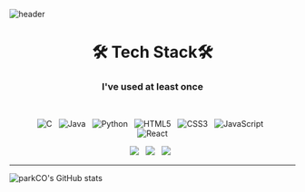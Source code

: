 <!--
**alls7554/alls7554** is a ✨ _special_ ✨ repository because its `README.md` (this file) appears on your GitHub profile.

Here are some ideas to get you started:

- 🔭 I’m currently working on ...
- 🌱 I’m currently learning ...
- 👯 I’m looking to collaborate on ...
- 🤔 I’m looking for help with ...
- 💬 Ask me about ...
- 📫 How to reach me: ...
- 😄 Pronouns: ...
- ⚡ Fun fact: ...
-->

![header](https://capsule-render.vercel.app/api?type=soft&color=timeAuto&text=Charlie%20Park&height=100&textBg=false&fontAlignY=55&animation=twinkling)

<div align="center">
  <h1>🛠 Tech Stack🛠</h1>

  <h3>I've used at least once</h3>
  <br/>

  <img alt="C" src="https://img.shields.io/badge/c-%2300599C.svg?style=for-the-badge&logo=c&logoColor=white"/> &nbsp;
  <img alt="Java" src="https://img.shields.io/badge/java-%23ED8B00.svg?style=for-the-badge&logo=java&logoColor=white"/> &nbsp;
  <img alt="Python" src="https://img.shields.io/badge/python-%2314354C.svg?style=for-the-badge&logo=python&logoColor=white"/> &nbsp;
  <img alt="HTML5" src="https://img.shields.io/badge/html5-%23E34F26.svg?style=for-the-badge&logo=html5&logoColor=white"/> &nbsp;
  <img alt="CSS3" src="https://img.shields.io/badge/css3-%231572B6.svg?style=for-the-badge&logo=css3&logoColor=white"/> &nbsp;
  <img alt="JavaScript" src="https://img.shields.io/badge/javascript-F7DF1E.svg?style=for-the-badge&logo=JavaScript&logoColor=white"/> &nbsp;  
  <img alt="React" src="https://img.shields.io/badge/react-%2320232a.svg?style=for-the-badge&logo=react&logoColor=%2361DAFB"/>  

  <img src="https://img.shields.io/badge/node.js-339933?style=for-the-badge&logo=node.js&logoColor=white"/>  &nbsp;
  <img src="https://img.shields.io/badge/SpringBoot-6DB33F?style=for-the-badge&logo=SpringBoot&logoColor=white"/> &nbsp;
  <img src="https://img.shields.io/badge/flask-%23000.svg?style=for-the-badge&logo=flask&logoColor=white"/> &nbsp;
</div>

<hr/>

![parkCO's GitHub stats](https://github-readme-stats.vercel.app/api?username=alls7554&show_icons=true&theme=tokyonight)
